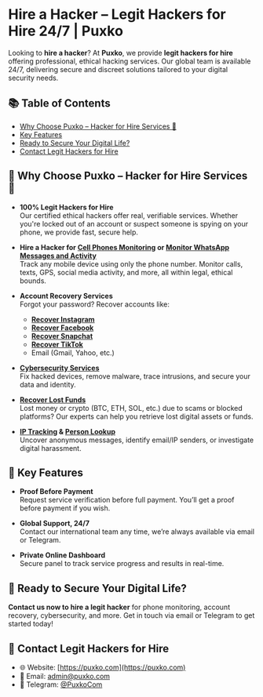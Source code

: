 # Hire a Hacker – Legit Hackers for Hire 24/7 | Puxko

Looking to **hire a hacker**? At **Puxko**, we provide **legit hackers for hire** offering professional, ethical hacking services. Our global team is available 24/7, delivering secure and discreet solutions tailored to your digital security needs.

## 📚 Table of Contents
- [Why Choose Puxko – Hacker for Hire Services 🔐](#-why-choose-puxko--hacker-for-hire-services-)
- [Key Features](#-key-features)
- [Ready to Secure Your Digital Life?](#-ready-to-secure-your-digital-life)
- [Contact Legit Hackers for Hire](#-contact-legit-hackers-for-hire)

## 🚀 Why Choose Puxko – Hacker for Hire Services 🔐

- **100% Legit Hackers for Hire**  
  Our certified ethical hackers offer real, verifiable services. Whether you're locked out of an account or suspect someone is spying on your phone, we provide fast, secure help.

- **Hire a Hacker for [Cell Phones Monitoring](https://puxko.com/en/service/cell-phones-monitoring) or [Monitor WhatsApp Messages and Activity](https://puxko.com/en/service/spy-on-whatsapp)**  
  Track any mobile device using only the phone number. Monitor calls, texts, GPS, social media activity, and more, all within legal, ethical bounds.

- **Account Recovery Services**  
  Forgot your password? Recover accounts like:
  - **[Recover Instagram](https://puxko.com/en/service/instagram-passwords)**
  - **[Recover Facebook](https://puxko.com/en/service/facebook-passwords)**
  - **[Recover Snapchat](https://puxko.com/en/service/snapchat-passwords)**
  - **[Recover TikTok](https://puxko.com/en/service/tiktok)**
  - Email (Gmail, Yahoo, etc.)

- **[Cybersecurity Services](https://puxko.com/en/service/cybersecurity)**  
  Fix hacked devices, remove malware, trace intrusions, and secure your data and identity.

- **[Recover Lost Funds](https://puxko.com/en/service/fund-recovery)**  
  Lost money or crypto (BTC, ETH, SOL, etc.) due to scams or blocked platforms? Our experts can help you retrieve lost digital assets or funds.

- **[IP Tracking](https://puxko.com/en/service/trace-ip-address) & [Person Lookup](https://puxko.com/en/service/trace-a-person)**  
  Uncover anonymous messages, identify email/IP senders, or investigate digital harassment.

## 💼 Key Features

- **Proof Before Payment**  
  Request service verification before full payment. You’ll get a proof before payment if you wish.

- **Global Support, 24/7**  
  Contact our international team any time, we’re always available via email or Telegram.

- **Private Online Dashboard**  
  Secure panel to track service progress and results in real-time.

## 🚨 Ready to Secure Your Digital Life?

**Contact us now to hire a legit hacker** for phone monitoring, account recovery, cybersecurity, and more. Get in touch via email or Telegram to get started today!

## 📩 Contact Legit Hackers for Hire

- 🌐 Website: [https://puxko.com](https://puxko.com)
- 📧 Email: admin@puxko.com  
- 💬 Telegram: [@PuxkoCom](https://t.me/PuxkoCom)
